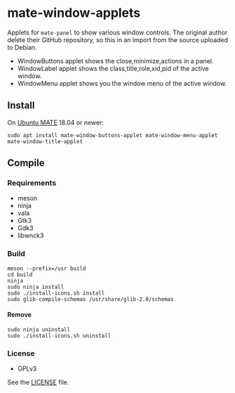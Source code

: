 # mate-window-applets

Applets for `mate-panel` to show various window controls. The original author delete their GitHub repository, so this in an import from the source uploaded to Debian.

  * WindowButtons applet shows the close,minimize,actions in a panel.
  * WindowLabel applet shows the class,title,role,xid,pid of the active window.
  * WindowMenu applet shows you the window menu of the active window.

## Install

On [Ubuntu MATE](https://ubuntu-mate.org) 18.04 or newer:

```
sudo apt install mate-window-buttons-applet mate-window-menu-applet mate-window-title-applet
```

## Compile

### Requirements

  * meson
  * ninja
  * vala
  * Gtk3
  * Gdk3
  * libwnck3

### Build

```
meson --prefix=/usr build
cd build
ninja
sudo ninja install
sudo ./install-icons.sh install
sudo glib-compile-schemas /usr/share/glib-2.0/schemas
```

#### Remove

```
sudo ninja uninstall
sudo ./install-icons.sh uninstall
```

### License

  * GPLv3

See the [LICENSE](LICENSE) file.
